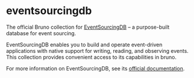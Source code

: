 # eventsourcingdb

The official Bruno collection for [EventSourcingDB](https://www.eventsourcingdb.io) – a purpose-built database for event sourcing.

EventSourcingDB enables you to build and operate event-driven applications with native support for writing, reading, and observing events. This collection provides convenient access to its capabilities in bruno.

For more information on EventSourcingDB, see its [official documentation](https://docs.eventsourcingdb.io/).
